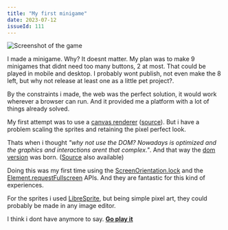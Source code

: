 ```yaml
---
title: "My first minigame"
date: 2023-07-12
issueId: 111 
---
```


![Screenshot of the game](/static/imgs/my-first-minigame/screenshot.png)

I made a minigame. Why? It doesnt matter. My plan was to make 9 minigames that didnt need too many buttons, 2 at most. That could be played in mobile and desktop.  I probably wont publish, not even make the 8 left, but why not release at least one as a little pet project?.

By the constraints i made, the web was the perfect solution, it would work wherever a browser can run. And it provided me a platform with a lot of things already solved.

My first attempt was to use a [canvas renderer](https://pudymody.github.io/minigames/src/canvas) ([source](https://github.com/pudymody/minigames/blob/main/src/canvas.html)). But i have a problem scaling the sprites and retaining the pixel perfect look.

Thats when i thought *"why not use the DOM? Nowadays is optimized and the graphics and interactions arent that complex."*. And that way the [dom version](https://pudymody.github.io/minigames/src/dom) was born. ([Source](https://github.com/pudymody/minigames/blob/main/src/dom.html) also available)

Doing this was my first time using the [ScreenOrientation.lock](https://developer.mozilla.org/en-US/docs/Web/API/ScreenOrientation/lock) and the [Element.requestFullscreen](https://developer.mozilla.org/es/docs/Web/API/Element/requestFullScreen) APIs. And they are fantastic for this kind of experiences.

For the sprites i used [LibreSprite](https://libresprite.github.io/), but being simple pixel art, they could probably be made in any image editor.

I think i dont have anymore to say. **[Go play it](https://pudymody.github.io/minigames/src/dom)**
